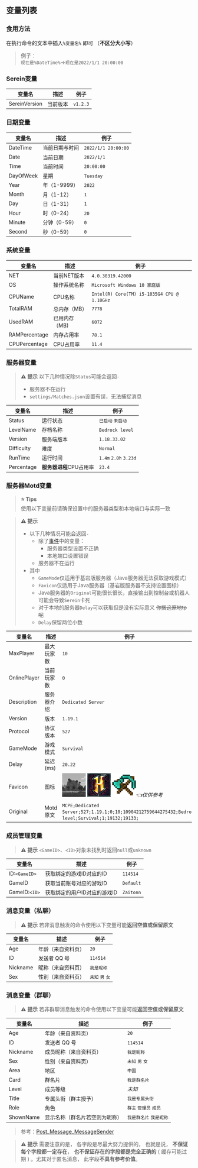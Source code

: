## 变量列表

### 食用方法

在执行命令的文本中插入`%变量名%` 即可 （**不区分大小写**）
>例子：  
`现在是%DateTime%`→`现在是2022/1/1 20:00:00`

### Serein变量

| 变量名        | 描述     | 例子     |
| ------------- | -------- | -------- |
| SereinVersion | 当前版本 | `v1.2.3` |

### 日期变量

| 变量名    | 描述           | 例子                |
| --------- | -------------- | ------------------- |
| DateTime  | 当前日期与时间 | `2022/1/1 20:00:00` |
| Date      | 当前日期       | `2022/1/1`          |
| Time      | 当前时间       | `20:00:00`          |
| DayOfWeek | 星期           | `Tuesday`           |
| Year      | 年（1-9999）   | `2022`              |
| Month     | 月（1-12）     | `1`                 |
| Day       | 日（1-31）     | `1`                 |
| Hour      | 时（0-24）     | `20`                |
| Minute    | 分钟（0-59）   | `0`                 |
| Second    | 秒（0-59）     | `0`                 |

### 系统变量

| 变量名        | 描述          | 例子                                        |
| ------------- | ------------- | ------------------------------------------- |
| NET           | 当前NET版本   | `4.0.30319.42000`                           |
| OS            | 操作系统名称  | `Microsoft Windows 10 家庭版`               |
| CPUName       | CPU名称       | `Intel(R) Core(TM) i5-1035G4 CPU @ 1.10GHz` |
| TotalRAM      | 总内存（MB）  | `7778`                                      |
| UsedRAM       | 已用内存（MB) | `6072`                                      |
| RAMPercentage | 内存占用率    | `78.1`                                      |
| CPUPercentage | CPU占用率     | `11.4`                                      |

### 服务器变量

> **⚠ 提示**
> 以下几种情况除`Status`可能会返回`-`  
>
> - 服务器不在运行
> - `settings/Matches.json`设置有误，无法捕捉消息

| 变量名     | 描述                    | 例子                  |
| ---------- | ----------------------- | --------------------- |
| Status     | 运行状态                | `已启动` `未启动`     |
| LevelName  | 存档名称                | `Bedrock level`       |
| Version    | 服务端版本              | `1.18.33.02`          |
| Difficulty | 难度                    | `Normal`              |
| RunTime    | 运行时间                | `1.4m` `2.0h` `3.23d` |
| Percentage | **服务器进程**CPU占用率 | `23.4`                |

### 服务器Motd变量

> **⭐ Tips**  
>使用以下变量前请确保设置中的服务器类型和本地端口与实际一致

> **⚠ 提示**
>
> - 以下几种情况可能会返回`-`
>   - 除了[事件](Event.md)中的变量：
>     - 服务器类型设置不正确
>     - 本地端口设置错误
>   - 服务器不在运行
> - 其中
>   - `GameMode`仅适用于基岩版服务器（Java服务器无法获取游戏模式）
>   - `Favicon`仅适用于Java服务器（基岩版服务器不支持设置图标）
>   - Java服务器的`Original`可能很长很长，直接输出到控制台或机器人可能会导致`Serein`卡死
>   - 对于本地的服务器`Delay`可以获取但是没有实际意义 ~~你搁这原地tp呢~~
>   - `Delay`保留两位小数

| 变量名       | 描述       | 例子                                                                                                                                    |
| ------------ | ---------- | --------------------------------------------------------------------------------------------------------------------------------------- |
| MaxPlayer    | 最大玩家数 | `10`                                                                                                                                    |
| OnlinePlayer | 当前玩家数 | `0`                                                                                                                                     |
| Description  | 服务器介绍 | `Dedicated Server`                                                                                                                      |
| Version      | 版本       | `1.19.1`                                                                                                                                |
| Protocol     | 协议版本   | `527`                                                                                                                                   |
| GameMode     | 游戏模式   | `Survival`                                                                                                                              |
| Delay        | 延迟(ms)   | `20.22`                                                                                                                                 |
| Favicon      | 图标       | ![favicon.png](imgs/favicon.png) ![favicon_hypixel.png](imgs/favicon_hypixel.png) ![favicon_mcol.png](imgs/favicon_mcol.png)*👈仅供参考* |
| Original     | Motd原文   | `MCPE;Dedicated Server;527;1.19.1;0;10;10904212759644275432;Bedrock level;Survival;1;19132;19133;`                                      |

### 成员管理变量

> **⚠ 提示**
> `<GameID>`、`<ID>`对象未找到时返回`null`或`unknown`

| 变量名        | 描述                         | 例子      |
| ------------- | ---------------------------- | --------- |
| ID:`<GameID>` | 获取绑定的游戏ID对应的ID     | `114514`  |
| GameID        | 获取当前账号对应的游戏ID     | `Default` |
| GameID:`<ID>` | 获取绑定的用户ID对应的游戏ID | `Zaitonn` |

### 消息变量（私聊）

> **⚠ 提示**
> 若非消息触发的命令使用以下变量可能**返回空值或保留原文**

| 变量名   | 描述               | 例子             |
| -------- | ------------------ | ---------------- |
| Age      | 年龄（来自资料页） | `20`             |
| ID       | 发送者 QQ 号       | `114514`         |
| Nickname | 昵称（来自资料页） | `我是昵称`       |
| Sex      | 性别（来自资料页） | `未知` `男` `女` |

### 消息变量（群聊）

>**⚠ 提示**
>若非群聊消息触发的命令使用以下变量可能**返回空值或保留原文**

| 变量名    | 描述                           | 例子                    |
| --------- | ------------------------------ | ----------------------- |
| Age       | 年龄（来自资料页）             | `20`                    |
| ID        | 发送者 QQ 号                   | `114514`                |
| Nickname  | 成员昵称（来自资料页）         | `我是昵称`              |
| Sex       | 性别（来自资料页）             | `未知` `男` `女`        |
| Area      | 地区                           | `中国`                  |
| Card      | 群名片                         | `我是群名片`            |
| Level     | 成员等级                       | *未知*                  |
| Title     | 专属头衔（群主授予）           | `我是专属头衔`          |
| Role      | 角色                           | `群主` `管理员` `成员`  |
| ShownName | 显示名称（群名片若空则为昵称） | `我是群名片` `我是昵称` |

>参考：[Post_Message_MessageSender](https://docs.go-cqhttp.org/reference/data_struct.html#post-message-messagesender)

> **⚠ 提示**
>需要注意的是， 各字段是尽最大努力提供的， 也就是说， **不保证每个字段都一定存在**， **也不保证存在的字段都是完全正确的** ( 缓存可能过期 ) 。尤其对于匿名消息， 此字段**不具有参考价值**。
